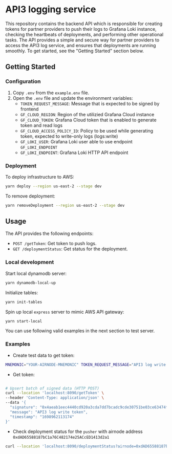 # API3 logging service

This repository contains the backend API which is responsible for creating tokens for partner providers to push their
logs to Grafana Loki instance, checking the heartbeats of deployments, and performing other operational tasks. The API
provides a simple and secure way for partner providers to access the API3 log service, and ensures that deployments are
running smoothly. To get started, see the "Getting Started" section below.

## Getting Started

### Configuration

1. Copy `.env` from the `example.env` file.
2. Open the `.env` file and update the environment variables:
   - `TOKEN_REQUEST_MESSAGE`: Message that is expected to be signed by frontend
   - `GF_CLOUD_REGION`: Region of the utilizied Grafana Cloud instance
   - `GF_CLOUD_TOKEN`: Grafana Cloud token that is enabled to generate token and read logs
   - `GF_CLOUD_ACCESS_POLICY_ID`: Policy to be used while generating token, expected to write-only logs (logs:write)
   - `GF_LOKI_USER`: Grafana Loki user able to use endpoint `GF_LOKI_ENDPOINT`
   - `GF_LOKI_ENDPOINT`: Grafana Loki HTTP API endpoint

### Deployment

To deploy infrastructure to AWS:

```bash
yarn deploy --region us-east-2 --stage dev
```

To remove deployment:

```bash
yarn removeDeployment --region us-east-2 --stage dev
```

## Usage

The API provides the following endpoints:

- `POST /getToken`: Get token to push logs.
- `GET /deploymentStatus`: Get status for the deployment.

### Local development

Start local dynamodb server:

```bash
yarn dynamodb-local-up
```

Initialize tables:

```bash
yarn init-tables
```

Spin up local `express` server to mimic AWS API gateway:

```bash
yarn start-local
```

You can use following valid examples in the next section to test server.

### Examples

- Create test data to get token:

```bash
MNEMONIC="YOUR-AIRNODE-MNEMONIC" TOKEN_REQUEST_MESSAGE="API3 log write token" yarn create-test-data
```

- Get token:

```bash

# Upsert batch of signed data (HTTP POST)
curl --location 'localhost:8090/getToken' \
--header 'Content-Type: application/json' \
--data '{
  "signature": "0x4aeab1eec4440cd920a3cda7dd7bcadc9cde30751be03ce63474fadcba30e2fc0a17dd5f340eafe355d42d1bd1b6127559fd0efb84250dad6d9854d29bcde5f91c",
  "message": "API3 log write token",
  "timestamp": "1698962113174"
}'

```

- Check deployment status for the `pusher` with airnode address `0xdAD65588187bC1a76C482174e25ACcED1413d2a1`

```bash
curl --location 'localhost:8090/deploymentStatus?airnode=0xdAD65588187bC1a76C482174e25ACcED1413d2a1&app=pusher'
```
